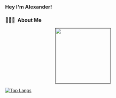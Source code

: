 ### Hey I'm Alexander!

<!--
**Alexsandwich/Alexsandwich** is a ✨ _special_ ✨ repository because its `README.md` (this file) appears on your GitHub profile.

Here are some ideas to get you started:

- 🔭 I’m currently working on ...
- 🌱 I’m currently learning ...
- 👯 I’m looking to collaborate on ...
- 🤔 I’m looking for help with ...
- 💬 Ask me about ...
- 📫 How to reach me: ...
- 😄 Pronouns: ...
- ⚡ Fun fact: ...
-->

<h3> 👨🏻‍💻 &nbsp;About Me </h3>


<p align="center">
<a href="">
  <img height="180em" src="https://github-readme-stats.vercel.app/api?username=Alexsandwich&theme=vue&show_icons=true&include_all_commits=true&count_private=true" />
</a>
</p>

[![Top Langs](https://github-readme-stats.vercel.app/api/top-langs/?username=alexsandwich&layout=compact)](https://github.com/anuraghazra/github-readme-stats)
